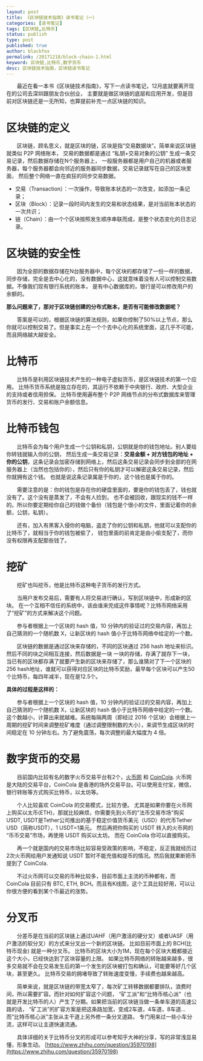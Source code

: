 ```yaml
---
layout: post
title: 《区块链技术指南》读书笔记（一）
categories: [读书笔记]
tags: [区块链,比特币]
status: publish
type: post
published: true
author: blackfox
permalink: /20171218/block-chain-1.html
keyword: 区块链,比特币,数字货币
desc: 区块链技术指南，区块链读书笔记
---
```


&emsp;&emsp;最近在看一本书《区块链技术指南》，写下一点读书笔记，12月底就要离开现在的公司去深圳跟朋友合伙创业，
主要就是做区块链的底层和应用开发，但是目前对区块链还是一无所知，也算提前补充一点区块链的知识。

区块链的定义
=======
&emsp;&emsp;区块链，顾名思义，就是区块的链，区块是指“交易数据块”。简单来说区块链就类似 P2P 网络账本，
交易的数据都是通过 “私钥+交易对象的公钥” 生成一条交易记录，然后数据存储在N个服务器上，
一般服务器都是用户自己的机器或者服务器，每个服务器都会向邻近的服务器同步数据，交易记录就写在自己的区块里面，
然后整个网络一直在疯狂的同步交易数据。

* 交易（Transaction）：一次操作，导致账本状态的一次改变，如添加一条记录；
* 区块（Block）：记录一段时间内发生的交易和状态结果，是对当前账本状态的一次共识；
* 链（Chain）：由一个个区块按照发生顺序串联而成，是整个状态变化的日志记录。

区块链的安全性
========
&emsp;&emsp;因为全部的数据存储在N台服务器中，每个区块的都存储了一份一样的数据，
同步存储，完全是去中心化的，没有数据中心，这就意味着没有人可以控制交易数据。不像我们现有银行系统的账本，
是有中心数据库的，银行是可以修改用户的余额的。

__那么问题来了，那对于区块链创建的分布式账本，是否有可能修改数据呢？__

&emsp;&emsp;答案是可以的，根据区块链的算法规则，如果你控制了50%以上节点，那么你就可以控制交易了。但是事实上在一个个去中心化的系统里面，这几乎不可能，而且网络越大越安全。

比特币
=====
&emsp;&emsp;比特币是利用区块链技术产生的一种电子虚拟货币，是区块链技术的第一个应用。
比特币货币系统是独立存在的，其运行不依赖于中央银行、政府、大型企业的支持或者信用担保。
比特币使用遍布整个 P2P 网络节点的分布式数据库来管理货币的发行、交易和账户余额信息。

比特币钱包
=======
&emsp;&emsp;比特币会为每个用户生成一个公钥和私钥，公钥就是你的钱包地址。别人要给你转钱就输入你的公钥，
然后生成一条交易记录：__交易金额 + 对方钱包的地址 + 你的公钥__，这条记录会加密存储到网络上，然后这条交易记录会同步到全部的在网服务器上（当然也包括你的），然后只有你的私钥才可以解密这条交易记录，然后你就拥有这个钱。
也就是说这条记录属是于你的，这个钱也是属于你的。

&emsp;&emsp;需要注意的是：你的钱包是存在你的硬盘里面的，要是你的钱包丢了，钱也就没有了。这个没有是蒸发了，不会有人捡到，
也不会被回收，跟现实的钱不一样的。所以你要定期给你自己的钱做个备份（钱包是个很小的文件，里面记着你的余额，公钥，私钥）。

&emsp;&emsp;还有，加入有黑客入侵你的电脑，盗走了你的公钥和私钥，他就可以支配你的比特币了，就相当于你的钱包被偷了，
钱包里面的前肯定是由小偷支配了，而你没有权限再支配那些钱了。

挖矿
=====
&emsp;&emsp;挖矿也叫挖币，他是比特币这种电子货币的发行方式。

&emsp;&emsp;当用户发布交易后，需要有人将交易进行确认，写到区块链中，形成新的区块。
在一个互相不信任的系统中，该由谁来完成这件事情呢？比特币网络采用了“挖矿”的方式来解决这个问题。

&emsp;&emsp;参与者根据上一个区块的 hash 值，10 分钟内的验证过的交易内容，再加上自己猜测的一个随机数 X，让新区块的 hash 值小于比特币网络中给定的一个数。

&emsp;&emsp;区块链的数据是通过区块来存储的，不同的区块通过 256 hash 地址来标识。然后不同的块之间相互连接，然后数据是一块
一块的存储，存满了就存下一块，当已有的区块都存满了就要产生新的区块来存储了，那么谁猜对了下一个区块的 256 hash地址，谁就可以获得对应区块的比特币奖励，最早每个区块可以产生50个比特币，每四年减半，现在是12.5个。

__具体的过程是这样的：__

&emsp;&emsp;参与者根据上一个区块的 hash 值，10 分钟内的验证过的交易内容，再加上自己猜测的一个随机数 X，让新区块的 hash 值小于比特币网络中给定的一个数。这个数越小，计算出来就越难。系统每隔两周（即经过 2016 个区块）会根据上一周期的挖矿时间来调整挖矿难度（通过调整限制数的大小），来调节生成区块的时间稳定在 10 分钟左右。为了避免震荡，每次调整的最大幅度为 4 倍。

数字货币的交易
=======
&emsp;&emsp;目前国内比较有名的数字火币交易平台有2个，[火币网](https://www.huobi.pro/zh-cn/) 和 [CoinCola](https://www.coincola.com/). 火币网是大陆的交易平台，CoinCola 是香港的场外交易平台。可以使用支付宝，微信，银行转账等方式购买比特币，以太坊等。

&emsp;&emsp;个人比较喜欢 CoinCola 的交易模式，比较方便。
尤其是如果你要在火币网上购买以太币(ETH)，那就比较麻烦，你需要先到火币的"法币交易市场"购买 USDT, USDT是Tether公司推出的基于稳定价值货币美元（USD）的代币Tether USD（简称USDT），1 USDT=1美元。
然后再把你购买的 USDT 转入的火币网的 “币币交易”市场，再使用 USDT 购买以太坊。
而在 CoinCola 你可以直接购买。

&emsp;&emsp;再一个就是国内的交易市场比较容易受政策的影响，不稳定，反正我就经历过2次火币网给用户发通知说 USDT 暂时不能充值和提币的情况。然后我就果断把币提到了 CoinCola.

&emsp;&emsp;不过火币网可以交易的币种比较多，目前市面上主流的币种都有，而 CoinCola 目前只有 BTC, ETH, BCH。而且有K线图，这个工具比较好用，可以让你很方便的看到某个币最近的涨势。

分叉币
======
&emsp;&emsp;分差币是在当前的区块链上通过UAHF（用户激活的硬分叉）或者UASF（用户激活的软分叉）的方式来分叉出一个新的区块链。
比如目前市面上的 BCH(比特币现金) 就是一种分叉币。
比特币的区块大小为1M，现在每个区块大概都接近这个大小，已经快达到了区块容量的上限。
如果比特币网络的转账越来越多，很多交易就不会在交易发生后的第一个发生的区块被打包和确认，可能要等好几个区块，甚至更久。
比特币交易的拥堵导致了转账速度变慢，手续费也越来越高。

&emsp;&emsp;简单来说，就是区块链的带宽太窄了，每次矿工转移数据都要排队，浪费时间，所以需要扩容。而针对如何扩容这个问题，
“矿工派”和“比特币核心派”（也就是开发比特币的人）产生了分期。如果把当前的区块链当做一条单车道的高速公路的话，
“矿工派”的扩容方案是把这条路加宽，变成2车道，4车道，8车道... 而“比特币核心派”主张从主干道上另外修一条分叉道路，
专门用来过一些小车分流，这样可以让主道快速流通。

&emsp;&emsp;具体详细的关于比特币分叉的形成可以参考知乎大神的分享，写的非常浅显易懂，形象生动。
[https://www.zhihu.com/question/35970198](https://www.zhihu.com/question/35970198)
